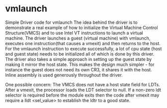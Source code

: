 vmlaunch
========

Simple Driver code for vmlaunch
The idea behind the driver is to demonstrate a real example of how to initialize 
the Virtual Machine Control Structure(VMCS) and to use Intel VT instructions to launch 
a virtual machine. The driver launches a guest (virtual machine) with vmlaunch, executes 
one instruction(that causes a vmexit) and then returns to the host. For the vmlaunch 
instruction to execute successfully, a lot of cpu state (host and guest state) needs
to be initialized all of which is done by this driver. The driver also takes a simple 
approach in setting up the guest state by making it mirror the host state. This makes 
the design much simpler - for instance the guest does not need its own CR3, it shares 
it with the host. Inline assembly is used generously throughout the driver.

One possible concern:
The VMCS does not have a host state field for LDTs. After a vmexit, the processor 
loads the LDT selector to null. If a non-zero ldt selector is required before the 
module exits then the code after vmexit may require a lldt <sel_value> to establish
the ldtr to a good state.

